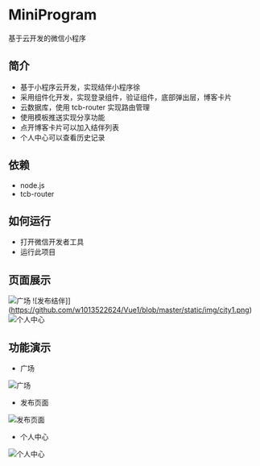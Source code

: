 # MiniProgram
基于云开发的微信小程序

简介
----

- 基于小程序云开发，实现结伴小程序徐
- 采用组件化开发，实现登录组件，验证组件，底部弹出层，博客卡片
- 云数据库，使用 tcb-router 实现路由管理
- 使用模板推送实现分享功能
- 点开博客卡片可以加入结伴列表
- 个人中心可以查看历史记录

依赖
-----

- node.js
- tcb-router

如何运行
---------

- 打开微信开发者工具
- 运行此项目

页面展示
--------
![广场](https://github.com/w1013522624/Vue1/blob/master/static/img/home1.png)
![发布结伴]](https://github.com/w1013522624/Vue1/blob/master/static/img/city1.png)
![个人中心](https://github.com/w1013522624/Vue1/blob/master/static/img/detail1.png)

功能演示
--------

- 广场

![广场](https://github.com/w1013522624/Vue1/blob/master/static/img/home.gif)

- 发布页面

![发布页面](https://github.com/w1013522624/Vue1/blob/master/static/img/city.gif)

- 个人中心

![个人中心](https://github.com/w1013522624/Vue1/blob/master/static/img/detail.gif)

